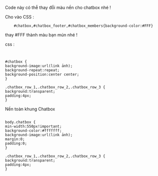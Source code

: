 Code này có thễ thay đỗi màu nền cho chatbox nhé !

Cho vào CSS :


```
    #chatbox,#chatbox_footer,#chatbox_members{background-color:#FFF}
```

thay #FFF thành màu bạn mún nhé !

css :
```


#chatbox {
background-image:url(link ảnh);
background-repeat:repeat;
background-position:center center;
}

.chatbox_row_1,.chatbox_row_2,.chatbox_row_3 {
background:transparent;
padding:4px;
}

```

Nền toàn khung Chatbox

```

body.chatbox {
min-width:550px!important;
background-color:#fffffff;
background-image:url(link ảnh);
margin:0;
padding:0;
}

.chatbox_row_1,.chatbox_row_2,.chatbox_row_3 {
background:transparent;
padding:4px;
}

```